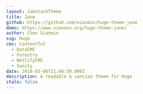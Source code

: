 ```yaml
---
layout: JamstackTheme
title: Jane
github: https://github.com/xianmin/hugo-theme-jane
demo: https://www.xianmin.org/hugo-theme-jane/
author: Chen Xianmin
ssg: Hugo
cms: Contentful
  - DatoCMS
  - Forestry
  - NetlifyCMS
  - Sanity
date: 2018-03-06T11:48:50.000Z
description: A readable & concise theme for Hugo
stale: false
---
```

